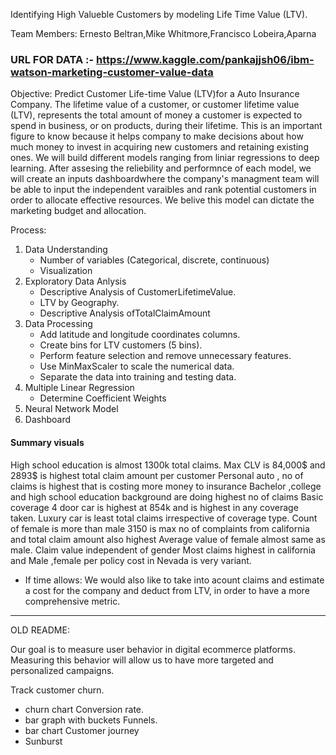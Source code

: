 
Identifying High Valueble Customers by modeling Life Time Value (LTV).

Team Members: Ernesto Beltran,Mike Whitmore,Francisco Lobeira,Aparna

### URL FOR DATA :- https://www.kaggle.com/pankajjsh06/ibm-watson-marketing-customer-value-data


Objective: 
Predict Customer Life-time Value (LTV)for a Auto Insurance Company.
The lifetime value of a customer, or customer lifetime value (LTV), represents the total amount of money a 
customer is expected to spend in business, or on products, during their lifetime. This is an important figure
to know because it helps company to make decisions about how much money to invest in acquiring new customers 
and retaining existing ones. We will build different models ranging from liniar regressions to deep learning.
After assesing the reliebility and performnce of each model, we will create an inputs dashboardwhere the company's
 managment team will be able to input the independent varaibles and rank potential customers in order to 
allocate effective resources. We belive this model can dictate the marketing budget and allocation. 

Process: 
1. Data Understanding 
	- Number of variables (Categorical, discrete, continuous)
	- Visualization
2. Exploratory Data Anlysis
	- Descriptive Analysis of CustomerLifetimeValue.
	- LTV by Geography.
	- Descriptive Analysis ofTotalClaimAmount 
3. Data Processing
	- Add latitude and longitude coordinates columns.
	- Create bins for LTV customers (5 bins).
	- Perform feature selection and remove unnecessary features.
	- Use MinMaxScaler to scale the numerical data.
	- Separate the data into training and testing data.
4. Multiple Linear Regression
	- Determine Coefficient Weights
5. Neural Network Model
6. Dashboard

#### Summary visuals


High school education is almost 1300k total claims.
Max CLV is 84,000$ and 2893$ is  highest total claim amount per customer
Personal auto , no of  claims is highest that is costing more money to insurance 
Bachelor ,college and high school  education background are doing highest no of claims
Basic coverage 4 door car is highest at 854k and is highest in any coverage taken.
Luxury car is least total claims irrespective of coverage type.
Count of female is more than male
3150 is max no of complaints from california and total claim amount also highest
Average value of female almost same as male. Claim value independent of gender 
Most claims highest in california and 
Male ,female per policy cost in Nevada is very variant.



* If time allows: We would also like to take into acount claims and estimate a cost for the company and deduct from LTV,
in order to have a more comprehensive metric.

------------------------------------------------------------------------------------------------------------------------------------------
OLD README:

Our goal is to measure user behavior in digital ecommerce platforms. Measuring this behavior will allow us to have more targeted and personalized campaigns. 

Track customer churn.
- churn chart
Conversion rate.
- bar graph with buckets
Funnels.
- bar chart
Customer journey
- Sunburst




